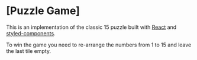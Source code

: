 # [Puzzle Game]
This is an implementation of the classic 15 puzzle built with [React](https://facebook.github.io/react/) and [styled-components](https://github.com/styled-components/styled-components).

To win the game you need to re-arrange the numbers from 1 to 15 and leave the last tile empty. 
